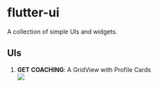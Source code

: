 # flutter-ui
A collection of simple UIs and widgets.

## UIs

1. __GET COACHING__: A GridView with Profile Cards <br>
![](https://media.giphy.com/media/3HGOMNXEBSjQXWgDEq/giphy.gif)

